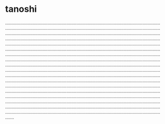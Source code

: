 # tanoshi

...............................................................................................................................................................................................................................................................................................................................................................................................................................................................................................................................................................................................................................................................................................................................................................................................................................................................................................................................................................................................................................................................................................................................................................................................................................................................................................................................................................................................................................................................................................................................................................................................................................................................................................................................................................................................................................................................................................................................................................................................................................................................................................................................................................................................................................................................................................................................